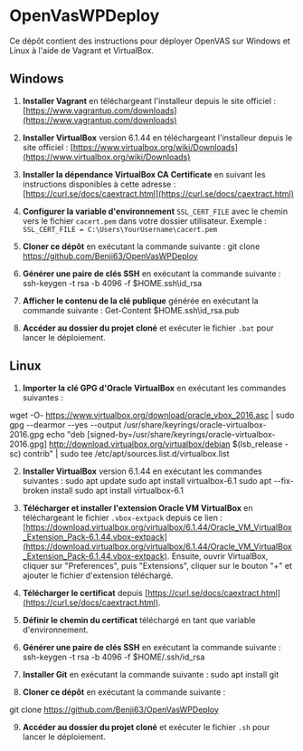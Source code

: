 # OpenVasWPDeploy

Ce dépôt contient des instructions pour déployer OpenVAS sur Windows et Linux à l'aide de Vagrant et VirtualBox.

## Windows

1. **Installer Vagrant** en téléchargeant l'installeur depuis le site officiel : [https://www.vagrantup.com/downloads](https://www.vagrantup.com/downloads)

2. **Installer VirtualBox** version 6.1.44 en téléchargeant l'installeur depuis le site officiel : [https://www.virtualbox.org/wiki/Downloads](https://www.virtualbox.org/wiki/Downloads)

3. **Installer la dépendance VirtualBox CA Certificate** en suivant les instructions disponibles à cette adresse : [https://curl.se/docs/caextract.html](https://curl.se/docs/caextract.html)

4. **Configurer la variable d'environnement** `SSL_CERT_FILE` avec le chemin vers le fichier `cacert.pem` dans votre dossier utilisateur. Exemple : `SSL_CERT_FILE = C:\Users\YourUsername\cacert.pem`

5. **Cloner ce dépôt** en exécutant la commande suivante :
git clone https://github.com/Benji63/OpenVasWPDeploy


6. **Générer une paire de clés SSH** en exécutant la commande suivante :
ssh-keygen -t rsa -b 4096 -f $HOME.ssh\id_rsa


7. **Afficher le contenu de la clé publique** générée en exécutant la commande suivante :
Get-Content $HOME.ssh\id_rsa.pub


8. **Accéder au dossier du projet cloné** et exécuter le fichier `.bat` pour lancer le déploiement.

## Linux

1. **Importer la clé GPG d'Oracle VirtualBox** en exécutant les commandes suivantes :

wget -O- https://www.virtualbox.org/download/oracle_vbox_2016.asc | sudo gpg --dearmor --yes --output /usr/share/keyrings/oracle-virtualbox-2016.gpg
echo "deb [signed-by=/usr/share/keyrings/oracle-virtualbox-2016.gpg] http://download.virtualbox.org/virtualbox/debian $(lsb_release -sc) contrib" | sudo tee /etc/apt/sources.list.d/virtualbox.list

2. **Installer VirtualBox** version 6.1.44 en exécutant les commandes suivantes :
sudo apt update
sudo apt install virtualbox-6.1
sudo apt --fix-broken install
sudo apt install virtualbox-6.1


3. **Télécharger et installer l'extension Oracle VM VirtualBox** en téléchargeant le fichier `.vbox-extpack` depuis ce lien : [https://download.virtualbox.org/virtualbox/6.1.44/Oracle_VM_VirtualBox_Extension_Pack-6.1.44.vbox-extpack](https://download.virtualbox.org/virtualbox/6.1.44/Oracle_VM_VirtualBox_Extension_Pack-6.1.44.vbox-extpack). Ensuite, ouvrir VirtualBox, cliquer sur "Preferences", puis "Extensions", cliquer sur le bouton "+" et ajouter le fichier d'extension téléchargé.

4. **Télécharger le certificat** depuis [https://curl.se/docs/caextract.html](https://curl.se/docs/caextract.html).

5. **Définir le chemin du certificat** téléchargé en tant que variable d'environnement.

6. **Générer une paire de clés SSH** en exécutant la commande suivante :
ssh-keygen -t rsa -b 4096 -f $HOME/.ssh/id_rsa


7. **Installer Git** en exécutant la commande suivante :
sudo apt install git


8. **Cloner ce dépôt** en exécutant la commande suivante :

git clone https://github.com/Benji63/OpenVasWPDeploy


9. **Accéder au dossier du projet cloné** et exécuter le fichier `.sh` pour lancer le déploiement.
